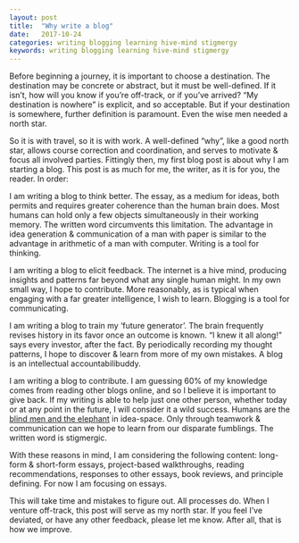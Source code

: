 ```yaml
---
layout: post
title:  "Why write a blog"
date:   2017-10-24
categories: writing blogging learning hive-mind stigmergy
keywords: writing blogging learning hive-mind stigmergy
---
```

Before beginning a journey, it is important to choose a destination. The destination may be concrete or abstract, but it must be well-defined. If it isn’t, how will you know if you’re off-track, or if you’ve arrived? “My destination is nowhere” is explicit, and so acceptable. But if your destination is somewhere, further definition is paramount. Even the wise men needed a north star.

So it is with travel, so it is with work. A well-defined “why”, like a good north star, allows course correction and coordination, and serves to motivate & focus all involved parties. Fittingly then, my first blog post is about why I am starting a blog. This post is as much for me, the writer, as it is for you, the reader. In order:

I am writing a blog to think better. The essay, as a medium for ideas, both permits and requires greater coherence than the human brain does. Most humans can hold only a few objects simultaneously in their working memory. The written word circumvents this limitation. The advantage in idea generation & communication of a man with paper is similar to the advantage in arithmetic of a man with computer. Writing is a tool for thinking.

I am writing a blog to elicit feedback. The internet is a hive mind, producing insights and patterns far beyond what any single human might. In my own small way, I hope to contribute. More reasonably, as is typical when engaging with a far greater intelligence, I wish to learn. Blogging is a tool for communicating.

I am writing a blog to train my ‘future generator’. The brain frequently revises history in its favor once an outcome is known. “I knew it all along!” says every investor, after the fact. By periodically recording my thought patterns, I hope to discover & learn from more of my own mistakes. A blog is an intellectual accountabilibuddy.

I am writing a blog to contribute. I am guessing 60% of my knowledge comes from reading other blogs online, and so I believe it is important to give back. If my writing is able to help just one other person, whether today or at any point in the future, I will consider it a wild success. Humans are the [blind men and the elephant](https://en.wikipedia.org/wiki/Blind_men_and_an_elephant) in idea-space. Only through teamwork & communication can we hope to learn from our disparate fumblings. The written word is stigmergic.

With these reasons in mind, I am considering the following content: long-form & short-form essays, project-based walkthroughs, reading recommendations, responses to other essays, book reviews, and principle defining. For now I am focusing on essays.

This will take time and mistakes to figure out. All processes do. When I venture off-track, this post will serve as my north star. If you feel I’ve deviated, or have any other feedback, please let me know. After all, that is how we improve.
